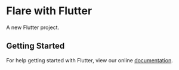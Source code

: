 # Flare with Flutter


A new Flutter project.

## Getting Started

For help getting started with Flutter, view our online
[documentation](https://flutter.io/).
